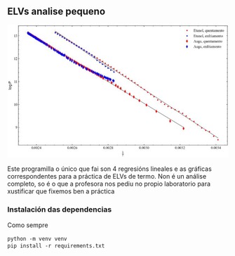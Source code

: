 ## ELVs analise pequeno

![graficas das regresions lineais e datos orixinais ELVs](grafica.jpg)

Este programilla o único que fai son 4 regresións lineales e as gráficas
correspondentes para a práctica de ELVs de termo. Non é un análise completo, so
é o que a profesora nos pediu no propio laboratorio para xustificar que fixemos
ben a práctica

### Instalación das dependencias
Como sempre
```
python -m venv venv
pip install -r requirements.txt
```



